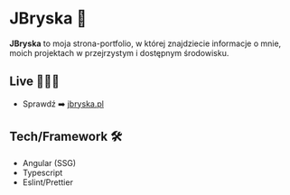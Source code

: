 # JBryska 🚀

**JBryska** to moja strona-portfolio, w której znajdziecie informacje o mnie, moich projektach w przejrzystym i dostępnym środowisku.

## Live 🧑🏻‍💻

- Sprawdź ➡️ [jbryska.pl](https://www.jbryska.pl/home)

## Tech/Framework 🛠️

- Angular (SSG)
- Typescript
- Eslint/Prettier
